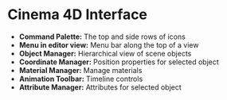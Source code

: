 # Cinema 4D Interface

- **Command Palette:** The top and side rows of icons
- **Menu in editor view:** Menu bar along the top of a view
- **Object Manager:** Hierarchical view of scene objects
- **Coordinate Manager:** Position properties for selected object
- **Material Manager:** Manage materials
- **Animation Toolbar:** Timeline controls
- **Attribute Manager:** Attributes for selected object
